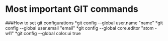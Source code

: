 # Most important GIT commands

###How to set git configurations
  *git config --global user.name "name"
  *git config --global user.email "email"
  *git config --global core.editor "atom -wl1"
  *git config --global color.ui true
